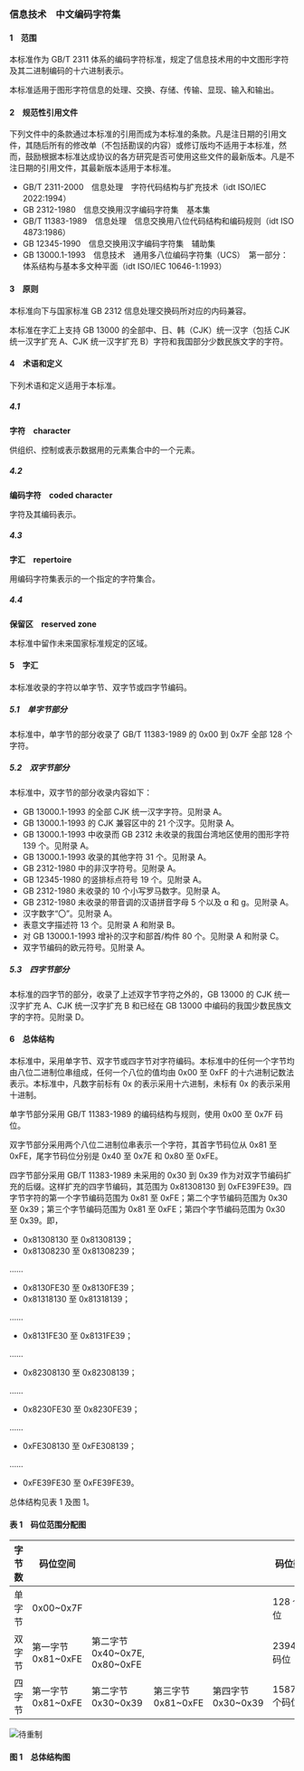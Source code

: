 ### 信息技术　中文编码字符集
#### 1　范围
本标准作为 GB/T 2311 体系的编码字符标准，规定了信息技术用的中文图形字符及其二进制编码的十六进制表示。

本标准适用于图形字符信息的处理、交换、存储、传输、显现、输入和输出。

#### 2　规范性引用文件
下列文件中的条款通过本标准的引用而成为本标准的条款。凡是注日期的引用文件，其随后所有的修改单（不包括勘误的内容）或修订版均不适用于本标准，然而，鼓励根据本标准达成协议的各方研究是否可使用这些文件的最新版本。凡是不注日期的引用文件，其最新版本适用于本标准。
- GB/T 2311-2000　信息处理　字符代码结构与扩充技术（idt ISO/IEC 2022:1994）
- GB 2312-1980　信息交换用汉字编码字符集　基本集
- GB/T 11383-1989　信息处理　信息交换用八位代码结构和编码规则（idt ISO 4873:1986）
- GB 12345-1990　信息交换用汉字编码字符集　辅助集
- GB 13000.1-1993　信息技术　通用多八位编码字符集（UCS）　第一部分：体系结构与基本多文种平面（idt ISO/IEC 10646-1:1993）

#### 3　原则
本标准向下与国家标准 GB 2312 信息处理交换码所对应的内码兼容。

本标准在字汇上支持 GB 13000 的全部中、日、韩（CJK）统一汉字（包括 CJK 统一汉字扩充 A、CJK 统一汉字扩充 B）字符和我国部分少数民族文字的字符。

#### 4　术语和定义
下列术语和定义适用于本标准。

##### 4.1
**字符　character**

供组织、控制或表示数据用的元素集合中的一个元素。

##### 4.2
**编码字符　coded character**

字符及其编码表示。

##### 4.3
**字汇　repertoire**

用编码字符集表示的一个指定的字符集合。

##### 4.4
**保留区　reserved zone**

本标准中留作未来国家标准规定的区域。

#### 5　字汇
本标准收录的字符以单字节、双字节或四字节编码。

##### 5.1　单字节部分
本标准中，单字节的部分收录了 GB/T 11383-1989 的 0x00 到 0x7F 全部 128 个字符。

##### 5.2　双字节部分
本标准中，双字节的部分收录内容如下：
- GB 13000.1-1993 的全部 CJK 统一汉字字符。见附录 A。
- GB 13000.1-1993 的 CJK 兼容区中的 21 个汉字。见附录 A。
- GB 13000.1-1993 中收录而 GB 2312 未收录的我国台湾地区使用的图形字符 139 个。见附录 A。
- GB 13000.1-1993 收录的其他字符 31 个。见附录 A。
- GB 2312-1980 中的非汉字符号。见附录 A。
- GB 12345-1980 的竖排标点符号 19 个。见附录 A。
- GB 2312-1980 未收录的 10 个小写罗马数字。见附录 A。
- GB 2312-1980 未收录的带音调的汉语拼音字母 5 个以及 ɑ 和 ɡ。见附录 A。
- 汉字数字“〇”。见附录 A。
- 表意文字描述符 13 个。见附录 A 和附录 B。
- 对 GB 13000.1-1993 增补的汉字和部首/构件 80 个。见附录 A 和附录 C。
- 双字节编码的欧元符号。见附录 A。

##### 5.3　四字节部分
本标准的四字节的部分，收录了上述双字节字符之外的，GB 13000 的 CJK 统一汉字扩充 A、CJK 统一汉字扩充 B 和已经在 GB 13000 中编码的我国少数民族文字的字符。见附录 D。

#### 6　总体结构
本标准中，采用单字节、双字节或四字节对字符编码。本标准中的任何一个字节均由八位二进制位串组成，任何一个八位的值均由 0x00 至 0xFF 的十六进制记数法表示。本标准中，凡数字前标有 0x 的表示采用十六进制，未标有 0x 的表示采用十进制。

单字节部分采用 GB/T 11383-1989 的编码结构与规则，使用 0x00 至 0x7F 码位。

双字节部分采用两个八位二进制位串表示一个字符，其首字节码位从 0x81 至 0xFE，尾字节码位分别是 0x40 至 0x7E 和 0x80 至 0xFE。

四字节部分采用 GB/T 11383-1989 未采用的 0x30 到 0x39 作为对双字节编码扩充的后缀。这样扩充的四字节编码，其范围为 0x81308130 到 0xFE39FE39。四字节字符的第一个字节编码范围为 0x81 至 0xFE；第二个字节编码范围为 0x30 至 0x39；第三个字节编码范围为 0x81 至 0xFE；第四个字节编码范围为 0x30 至 0x39。即，
- 0x81308130 至 0x81308139；
- 0x81308230 至 0x81308239；

……
- 0x8130FE30 至 0x8130FE39；
- 0x81318130 至 0x81318139；

……
- 0x8131FE30 至 0x8131FE39；

……
- 0x82308130 至 0x82308139；

……
- 0x8230FE30 至 0x8230FE39；

……
- 0xFE308130 至 0xFE308139；

……
- 0xFE39FE30 至 0xFE39FE39。

总体结构见表 1 及图 1。

#### 表 1　码位范围分配图
|字节数|码位空间||||码位数目|
|-|-|-|-|-|-|
|单字节|0x00\~0x7F||||128 个码位|
|双字节|第一字节<br>0x81\~0xFE|第二字节<br>0x40\~0x7E, 0x80\~0xFE|||23940 个码位|
|四字节|第一字节<br>0x81\~0xFE|第二字节<br>0x30\~0x39|第三字节<br>0x81\~0xFE|第四字节<br>0x30\~0x39|1587600 个码位|

![待重制](https://img.vim-cn.com/7a/48a4a0a4acf7684bf04dbf6f644abbea6fb0e5.png)

#### 图 1　总体结构图

